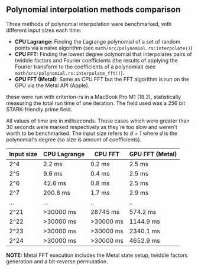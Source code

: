 ## Polynomial interpolation methods comparison

Three methods of polynomial interpolation were benchmarked, with different input sizes each time:

- **CPU Lagrange:** Finding the Lagrange polynomial of a set of random points via a naive algorithm (see `math/src/polynomial.rs:interpolate()`)
- **CPU FFT:** Finding the lowest degree polynomial that interpolates pairs of twiddle factors and Fourier coefficients (the results of applying the Fourier transform to the coefficients of a polynomial) (see `math/src/polynomial.rs:interpolate_fft()`).
- **GPU FFT (Metal):** Same as CPU FFT but the FFT algorithm is run on the GPU via the Metal API (Apple).

these were run with criterion-rs in a MacBook Pro M1 (18.3), statistically measuring the total run time of one iteration. The field used was a 256 bit STARK-friendly prime field.

All values of time are in milliseconds. Those cases which were greater than 30 seconds were marked respectively as they're too slow and weren't worth to be benchmarked. The input size refers to *d + 1* where *d* is the polynomial's degree (so size is amount of coefficients).

| Input size | CPU Lagrange | CPU FFT   | GPU FFT (Metal) |
|------------|--------------|-----------|-----------------|
| 2^4        | 2.2 ms       | 0.2 ms    | 2.5 ms          |
| 2^5        | 9.6 ms       | 0.4 ms    | 2.5 ms          |
| 2^6        | 42.6 ms      | 0.8 ms    | 2.5 ms          |
| 2^7        | 200.8 ms     | 1.7 ms    | 2.9 ms          |
| ...        | ...          | ..        | ..              |
| 2^21       | >30000 ms    | 28745  ms | 574.2 ms        |
| 2^22       | >30000 ms    | >30000 ms | 1144.9 ms       |
| 2^23       | >30000 ms    | >30000 ms | 2340.1 ms       |
| 2^24       | >30000 ms    | >30000 ms | 4652.9 ms       |

**NOTE:** Metal FFT execution includes the Metal state setup, twiddle factors generation and a bit-reverse permutation.
